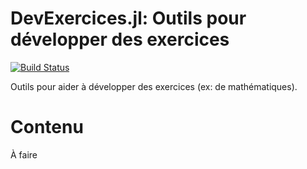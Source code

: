 # DevExercices.jl: Outils pour développer des exercices

[![Build Status](https://github.com/ma-laforge/DevExercices.jl/workflows/CI/badge.svg)](https://github.com/ma-laforge/DevExercices.jl/actions?query=workflow%3ACI)

Outils pour aider à développer des exercices (ex: de mathématiques).

# Contenu

À faire

